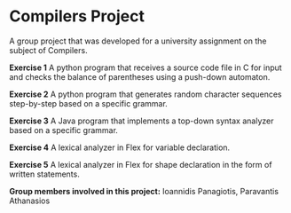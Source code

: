 # Compilers Project
A group project that was developed for a university assignment on the subject of Compilers.

**Exercise 1**
A python program that receives a source code file in C for input and checks the balance of parentheses using a push-down automaton.

**Exercise 2**
A python program that generates random character sequences step-by-step based on a specific grammar.

**Exercise 3**
A Java program that implements a top-down syntax analyzer based on a specific grammar.

**Exercise 4**
A lexical analyzer in Flex for variable declaration.

**Exercise 5**
A lexical analyzer in Flex for shape declaration in the form of written statements.

**Group members involved in this project:**
Ioannidis Panagiotis, Paravantis Athanasios
